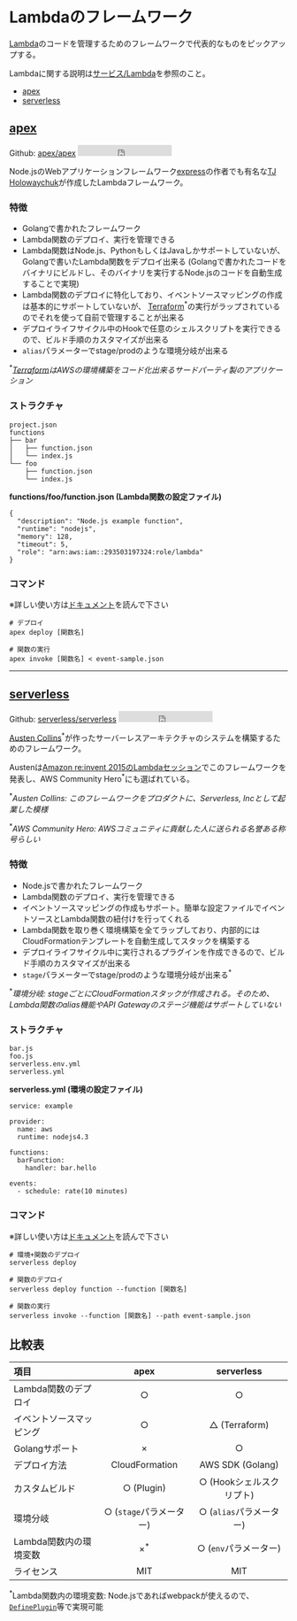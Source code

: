 # Lambdaのフレームワーク

[Lambda](../services/lambda.md)のコードを管理するためのフレームワークで代表的なものをピックアップする。

Lambdaに関する説明は[サービス/Lambda](../services/lambda.md)を参照のこと。

- [apex](#apex)
- [serverless](#serverless)

## [apex](http://apex.run/)

Github: [apex/apex](https://github.com/apex/apex) <iframe src="https://ghbtns.com/github-btn.html?user=apex&repo=apex&type=star&count=true" frameborder="0" scrolling="0" width="170px" height="20px"></iframe>

Node.jsのWebアプリケーションフレームワーク[express](https://expressjs.com/)の作者でも有名な[TJ Holowaychuk](https://github.com/tj)が作成したLambdaフレームワーク。

### 特徴

- Golangで書かれたフレームワーク
- Lambda関数のデプロイ、実行を管理できる
- Lambda関数はNode.js、PythonもしくはJavaしかサポートしていないが、Golangで書いたLambda関数をデプロイ出来る
  (Golangで書かれたコードをバイナリにビルドし、そのバイナリを実行するNode.jsのコードを自動生成することで実現)
- Lambda関数のデプロイに特化しており、イベントソースマッピングの作成は基本的にサポートしていないが、
  [Terraform](https://www.terraform.io/)<sup>*</sup>の実行がラップされているのでそれを使って自前で管理することが出来る
- デプロイライフサイクル中のHookで任意のシェルスクリプトを実行できるので、ビルド手順のカスタマイズが出来る
- `alias`パラメーターでstage/prodのような環境分岐が出来る

<sup>*</sup>_[Terraform](https://www.terraform.io/)はAWSの環境構築をコード化出来るサードパーティ製のアプリケーション_

### ストラクチャ

```
project.json
functions
├── bar
│   ├── function.json
│   └── index.js
└── foo
    ├── function.json
    └── index.js
```

**functions/foo/function.json (Lambda関数の設定ファイル)**

```
{
  "description": "Node.js example function",
  "runtime": "nodejs",
  "memory": 128,
  "timeout": 5,
  "role": "arn:aws:iam::293503197324:role/lambda"
}
```

### コマンド

※詳しい使い方は[ドキュメント](https://github.com/apex/apex)を読んで下さい

```
# デプロイ
apex deploy [関数名]

# 関数の実行
apex invoke [関数名] < event-sample.json
```

---

## [serverless](https://serverless.com/)

Github: [serverless/serverless](https://github.com/serverless/serverless) <iframe src="https://ghbtns.com/github-btn.html?user=serverless&repo=serverless&type=star&count=true" frameborder="0" scrolling="0" width="170px" height="20px"></iframe>

[Austen Collins](https://aws.amazon.com/jp/heroes/usa/austen-collins/)<sup>*</sup>が作ったサーバーレスアーキテクチャのシステムを構築するためのフレームワーク。

Austenは[Amazon re:invent 2015のLambdaセッション](https://aws.amazon.com/jp/blogs/compute/aws-lambda-sessions-at-reinvent-2015/)でこのフレームワークを発表し、AWS Community Hero<sup>*</sup>にも選ばれている。

<sup>*</sup>_Austen Collins: このフレームワークをプロダクトに、Serverless, Incとして起業した模様_

<sup>*</sup>_AWS Community Hero: AWSコミュニティに貢献した人に送られる名誉ある称号らしい_

### 特徴

- Node.jsで書かれたフレームワーク
- Lambda関数のデプロイ、実行を管理できる
- イベントソースマッピングの作成もサポート。簡単な設定ファイルでイベントソースとLambda関数の紐付けを行ってくれる
- Lambda関数を取り巻く環境構築を全てラップしており、内部的にはCloudFormationテンプレートを自動生成してスタックを構築する
- デプロイライフサイクル中に実行されるプラグインを作成できるので、ビルド手順のカスタマイズが出来る
- `stage`パラメーターでstage/prodのような環境分岐が出来る<sup>*</sup>

<sup>*</sup>_環境分岐: stageごとにCloudFormationスタックが作成される。そのため、Lambda関数のalias機能やAPI Gatewayのステージ機能はサポートしていない_

### ストラクチャ

```
bar.js
foo.js
serverless.env.yml
serverless.yml
```

**serverless.yml (環境の設定ファイル)**

```
service: example

provider:
  name: aws
  runtime: nodejs4.3

functions:
  barFunction:
    handler: bar.hello

events:
  - schedule: rate(10 minutes)
```

### コマンド

※詳しい使い方は[ドキュメント](https://github.com/serverless/serverless)を読んで下さい

```
# 環境+関数のデプロイ
serverless deploy

# 関数のデプロイ
serverless deploy function --function [関数名]

# 関数の実行
serverless invoke --function [関数名] --path event-sample.json
```

## 比較表

| 項目 | apex | serverless |
|:------------ |:-------------:|:-----:|
| Lambda関数のデプロイ | ○ | ○ |
| イベントソースマッピング | ○ | △ (Terraform) |
| Golangサポート | × | ○ |
| デプロイ方法 | CloudFormation | AWS SDK (Golang) |
| カスタムビルド | ○ (Plugin) | ○ (Hookシェルスクリプト) |
| 環境分岐 | ○ (`stage`パラメーター) | ○ (`alias`パラメーター) |
| Lambda関数内の環境変数 | ×<sup>*</sup> | ○ (`env`パラメーター) |
| ライセンス | MIT | MIT |

<sup>*</sup>Lambda関数内の環境変数: Node.jsであればwebpackが使えるので、[`DefinePlugin`](https://webpack.github.io/docs/list-of-plugins.html#defineplugin)等で実現可能
